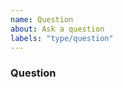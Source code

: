 ```yaml
---
name: Question
about: Ask a question
labels: "type/question"
---
```


### Question
<!--
Add a detailed description of the question
-->

